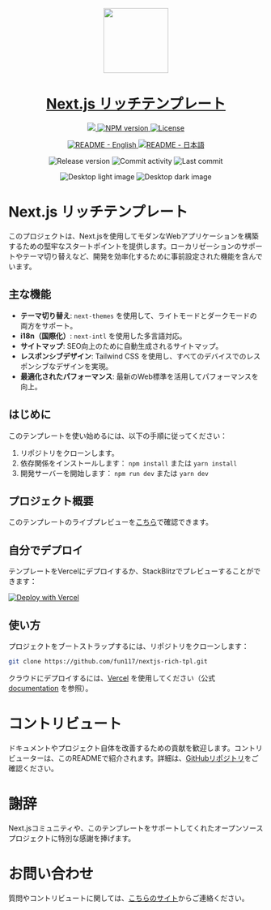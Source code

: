 <p align="center">
  <a href="https://nextjs-rich-tpl.vercel.app/">
    <picture>
      <source media="(prefers-color-scheme: dark)" srcset="https://assets.vercel.com/image/upload/v1662130559/nextjs/Icon_dark_background.png">
      <img src="https://assets.vercel.com/image/upload/v1662130559/nextjs/Icon_light_background.png" height="128">
    </picture>
    <h1 align="center">Next.js リッチテンプレート</h1>
  </a>
</p>

<p align="center">
  <a aria-label="Vercel logo" href="https://vercel.com">
    <img src="https://img.shields.io/badge/MADE%20BY%20Vercel-000000.svg?style=for-the-badge&logo=Vercel&labelColor=000">
  </a>
  <a aria-label="NPM version" href="https://www.npmjs.com/package/next/">
    <img alt="NPM version" src="https://img.shields.io/npm/v/next?style=for-the-badge&label=NPM&labelColor=black">
  </a>
  <a aria-label="License" href="https://github.com/Fun117/nextjs-rich-tpl/blob/main/LICENSE.txt">
    <img alt="License" src="https://img.shields.io/github/license/Fun117/nextjs-rich-tpl?style=for-the-badge&labelColor=000000">
  </a>
</p>

<p align="center">
  <a aria-label="README - English" href="https://github.com/Fun117/nextjs-rich-tpl/blob/main/README/en.md">
    <img alt="README - English" src="https://img.shields.io/badge/English-blue?style=for-the-badge">
  </a>
  <a aria-label="README - 日本語" href="https://github.com/Fun117/nextjs-rich-tpl/blob/main/README/ja.md">
    <img alt="README - 日本語" src="https://img.shields.io/badge/日本語-blue?style=for-the-badge">
  </a>
</p>

<div align="center">
  <img alt="Release version" src="https://img.shields.io/github/v/release/fun117/nextjs-rich-tpl?style=social">
  <img alt="Commit activity" src="https://img.shields.io/github/commit-activity/t/fun117/nextjs-rich-tpl?style=social">
  <img alt="Last commit" src="https://img.shields.io/github/last-commit/fun117/nextjs-rich-tpl?style=social">
</div>

<p align="center">
  <img alt="Desktop light image" src="https://github.com/Fun117/nextjs-rich-tpl/blob/main/public/image/upload/preview/ja-light-fullscreen.png">
  <img alt="Desktop dark image" src="https://github.com/Fun117/nextjs-rich-tpl/blob/main/public/image/upload/preview/ja-dark-fullscreen.png">
</p>

# Next.js リッチテンプレート

このプロジェクトは、Next.jsを使用してモダンなWebアプリケーションを構築するための堅牢なスタートポイントを提供します。ローカリゼーションのサポートやテーマ切り替えなど、開発を効率化するために事前設定された機能を含んでいます。

## 主な機能

- **テーマ切り替え**: `next-themes` を使用して、ライトモードとダークモードの両方をサポート。
- **i18n（国際化）**: `next-intl` を使用した多言語対応。
- **サイトマップ**: SEO向上のために自動生成されるサイトマップ。
- **レスポンシブデザイン**: Tailwind CSS を使用し、すべてのデバイスでのレスポンシブなデザインを実現。
- **最適化されたパフォーマンス**: 最新のWeb標準を活用してパフォーマンスを向上。

## はじめに

このテンプレートを使い始めるには、以下の手順に従ってください：

1. リポジトリをクローンします。
2. 依存関係をインストールします： `npm install` または `yarn install`
3. 開発サーバーを開始します： `npm run dev` または `yarn dev`

## プロジェクト概要

このテンプレートのライブプレビューを[こちら](https://nextjs-rich-tpl.vercel.app)で確認できます。

## 自分でデプロイ

テンプレートをVercelにデプロイするか、StackBlitzでプレビューすることができます：

[![Deploy with Vercel](https://vercel.com/button)](https://vercel.com/new/clone?repository-url=https://github.com/Fun117/nextjs-rich-tpl&project-name=nextjs-rich-tpl&repository-name=nextjs-rich-tpl)

## 使い方

プロジェクトをブートストラップするには、リポジトリをクローンします：

```bash
git clone https://github.com/fun117/nextjs-rich-tpl.git
```

クラウドにデプロイするには、[Vercel](https://vercel.com/new?utm_source=github&utm_medium=readme&utm_campaign=next-example) を使用してください（公式 [documentation](https://nextjs.org/docs/deployment) を参照）。

# コントリビュート

ドキュメントやプロジェクト自体を改善するための貢献を歓迎します。コントリビューターは、このREADMEで紹介されます。詳細は、[GitHubリポジトリ](https://github.com/fun117/nextjs-rich-tpl)をご確認ください。

# 謝辞

Next.jsコミュニティや、このテンプレートをサポートしてくれたオープンソースプロジェクトに特別な感謝を捧げます。

# お問い合わせ

質問やコントリビュートに関しては、[こちらのサイト](https://fun117.dev/en/contacts)からご連絡ください。